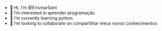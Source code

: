 - 👋 Hi, I’m @ErismarSant
- 👀 I’m interested in  aprender programação 
- 🌱 I’m currently learning  pyhton 
- 💞️ I’m looking to collaborate on  compartilhar meus novos conhecimentos

<!---
ErismarSant/ErismarSant is a ✨ special ✨ repository because its `README.md` (this file) appears on your GitHub profile.
You can click the Preview link to take a look at your changes.
--->
